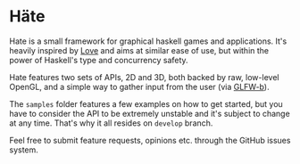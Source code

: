 Häte
======

Hate is a small framework for graphical haskell games and applications. It's heavily inspired by [Love](http://love2d.org/) and aims at similar ease of use, but within the power of Haskell's type and concurrency safety.

Hate features two sets of APIs, 2D and 3D, both backed by raw, low-level OpenGL, and a simple way to gather input from the user (via [GLFW-b](http://hackage.haskell.org/package/GLFW-b)).

The `samples` folder features a few examples on how to get started, but you have to consider the API to be extremely unstable and it's subject to change at any time. That's why it all resides on `develop` branch.

Feel free to submit feature requests, opinions etc. through the GitHub issues system.
